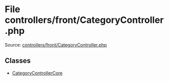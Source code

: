 File controllers/front/CategoryController.php
=========

Source: [controllers/front/CategoryController.php](https://github.com/PrestaShop/PrestaShop/blob/1.5.1.0/controllers/front/CategoryController.php)


Classes
-------

* [CategoryControllerCore](class.CategoryControllerCore.md)

